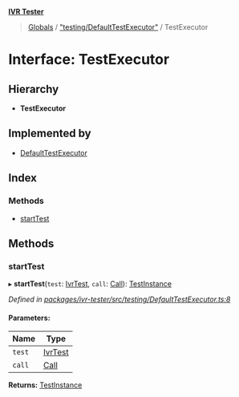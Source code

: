 **[IVR Tester](../README.md)**

> [Globals](../README.md) / ["testing/DefaultTestExecutor"](../modules/_testing_defaulttestexecutor_.md) / TestExecutor

# Interface: TestExecutor

## Hierarchy

* **TestExecutor**

## Implemented by

* [DefaultTestExecutor](../classes/_testing_defaulttestexecutor_.defaulttestexecutor.md)

## Index

### Methods

* [startTest](_testing_defaulttestexecutor_.testexecutor.md#starttest)

## Methods

### startTest

▸ **startTest**(`test`: [IvrTest](_testing_test_ivrtest_.ivrtest.md), `call`: [Call](_call_call_.call.md)): [TestInstance](_testing_test_testinstanceclass_.testinstance.md)

*Defined in [packages/ivr-tester/src/testing/DefaultTestExecutor.ts:8](https://github.com/SketchingDev/ivr-tester/blob/734e920/packages/ivr-tester/src/testing/DefaultTestExecutor.ts#L8)*

#### Parameters:

Name | Type |
------ | ------ |
`test` | [IvrTest](_testing_test_ivrtest_.ivrtest.md) |
`call` | [Call](_call_call_.call.md) |

**Returns:** [TestInstance](_testing_test_testinstanceclass_.testinstance.md)
